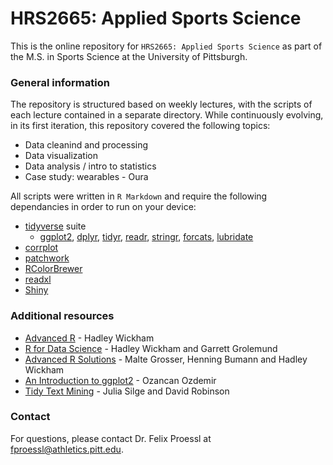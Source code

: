 # HRS2665: Applied Sports Science
This is the online repository for `HRS2665: Applied Sports Science` as part of the M.S. in Sports Science at the University of Pittsburgh.

### General information

The repository is structured based on weekly lectures, with the scripts of each lecture contained in a separate directory. While continuously evolving, in its first iteration, this repository covered the following topics:

- Data cleanind and processing
- Data visualization
- Data analysis / intro to statistics
- Case study: wearables - Oura

All scripts were written in `R Markdown` and require the following dependancies in order to run on your device:

- [tidyverse](https://cran.r-project.org/web/packages/tidyverse/index.html) suite
  - [ggplot2](https://cran.r-project.org/web/packages/ggplot2/index.html), [dplyr](https://cran.r-project.org/web/packages/dplyr/index.html), [tidyr](https://cran.r-project.org/web/packages/tidyr/index.html), [readr](https://cran.r-project.org/web/packages/readr/index.html), [stringr](https://cran.r-project.org/web/packages/stringr/index.html), [forcats](https://cran.r-project.org/web/packages/forcats/index.html), [lubridate](https://cran.r-project.org/web/packages/lubridate/vignettes/lubridate.html)
- [corrplot](https://cran.r-project.org/web/packages/corrplot/vignettes/corrplot-intro.html)
- [patchwork](https://cran.r-project.org/web/packages/patchwork/index.html)
- [RColorBrewer](https://cran.r-project.org/web/packages/RColorBrewer/index.html)
- [readxl](https://cran.r-project.org/web/packages/readxl/index.html)
- [Shiny](https://cran.r-project.org/web/packages/shiny/index.html)


### Additional resources

- [Advanced R](https://adv-r.hadley.nz/) - Hadley Wickham
- [R for Data Science](https://r4ds.had.co.nz/) - Hadley Wickham and Garrett Grolemund
- [Advanced R Solutions](https://advanced-r-solutions.rbind.io/) - Malte Grosser, Henning Bumann and Hadley Wickham
- [An Introduction to ggplot2](https://bookdown.org/ozancanozdemir/introduction-to-ggplot2/) - Ozancan Ozdemir
- [Tidy Text Mining](https://www.tidytextmining.com/) - Julia Silge and David Robinson


### Contact

For questions, please contact Dr. Felix Proessl at fproessl@athletics.pitt.edu.
